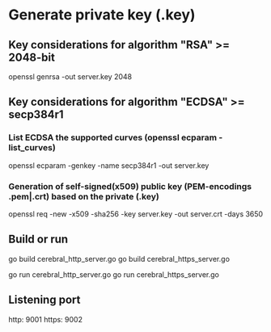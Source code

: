 # Generate private key (.key)

## Key considerations for algorithm "RSA" >= 2048-bit

openssl genrsa -out server.key 2048

## Key considerations for algorithm "ECDSA" >= secp384r1

### List ECDSA the supported curves (openssl ecparam -list_curves)

openssl ecparam -genkey -name secp384r1 -out server.key

### Generation of self-signed(x509) public key (PEM-encodings .pem|.crt) based on the private (.key)

openssl req -new -x509 -sha256 -key server.key -out server.crt -days 3650

## Build or run

go build cerebral_http_server.go 
go build cerebral_https_server.go 

go run cerebral_http_server.go
go run cerebral_https_server.go

## Listening port

http:  9001
https: 9002
